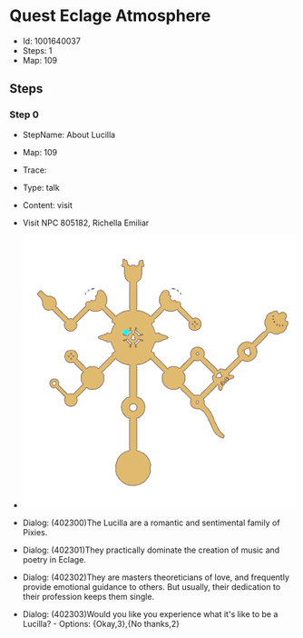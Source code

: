 # Quest Eclage Atmosphere

- Id: 1001640037
- Steps: 1
- Map: 109

## Steps

### Step 0
- StepName:  About Lucilla
- Map:  109
- Trace:  
- Type:  talk
- Content:  visit
- Visit NPC 805182, Richella Emiliar

- ![images/1001640037_0.png](images/1001640037_0.png)
- Dialog: (402300)The Lucilla are a romantic and sentimental family of Pixies.
- Dialog: (402301)They practically dominate the creation of music and poetry in Eclage.
- Dialog: (402302)They are masters theoreticians of love, and frequently provide emotional guidance to others. But usually, their dedication to their profession keeps them single.
- Dialog: (402303)Would you like you experience what it's like to be a Lucilla? - Options: {Okay,3},{No thanks,2}


